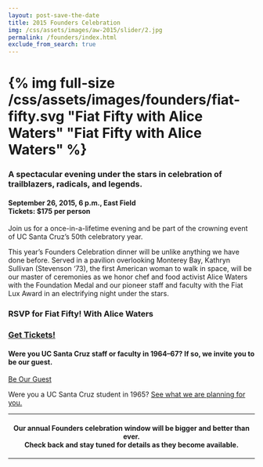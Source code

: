 ```yaml
---
layout: post-save-the-date
title: 2015 Founders Celebration
img: /css/assets/images/aw-2015/slider/2.jpg
permalink: /founders/index.html
exclude_from_search: true
---
```

# {% img full-size /css/assets/images/founders/fiat-fifty.svg "Fiat Fifty with Alice Waters" "Fiat Fifty with Alice Waters" %}

### A spectacular evening under the stars in celebration of trailblazers, radicals, and legends.

#### **September 26, 2015, 6 p.m., East Field**<br />**Tickets:** $175 per person

Join us for a once-in-a-lifetime evening and be part of the crowning event of UC Santa Cruz’s 50th celebratory year.

This year’s Founders Celebration dinner will be unlike anything we have done before. Served in a pavilion overlooking Monterey Bay, Kathryn Sullivan (Stevenson ‘73), the first American woman to walk in space, will be our master of ceremonies as we honor chef and food activist Alice Waters with the Foundation Medal and our pioneer staff and faculty with the Fiat Lux Award in an electrifying night under the stars.


### RSVP for Fiat Fifty! With Alice Waters
### <a href="#" class="full-width-button">Get Tickets!</a>


#### Were you UC Santa Cruz staff or faculty in 1964–67? If so, we invite you to be our guest.
<a href="#" class="full-width-button">Be Our Guest</a>

Were you a UC Santa Cruz student in 1965? <a href="#">See what we are planning for you.</a>

***

#### <div style="text-align:center">Our annual Founders celebration window will be bigger and better than ever. <br>Check back and stay tuned for details as they become available.</div>

***
